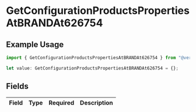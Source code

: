 # GetConfigurationProductsPropertiesAtBRANDAt626754

## Example Usage

```typescript
import { GetConfigurationProductsPropertiesAtBRANDAt626754 } from "@vercel/sdk/models/getconfigurationproductsop.js";

let value: GetConfigurationProductsPropertiesAtBRANDAt626754 = {};
```

## Fields

| Field       | Type        | Required    | Description |
| ----------- | ----------- | ----------- | ----------- |